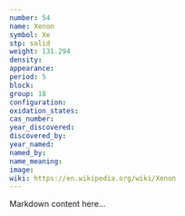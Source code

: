 ```yaml
---
number: 54
name: Xenon
symbol: Xe
stp: solid
weight: 131.294
density:
appearance:
period: 5
block:
group: 18
configuration:
oxidation_states:
cas_number:
year_discovered:
discovered_by:
year_named:
named_by:
name_meaning:
image:
wiki: https://en.wikipedia.org/wiki/Xenon
---
```


Markdown content here...
